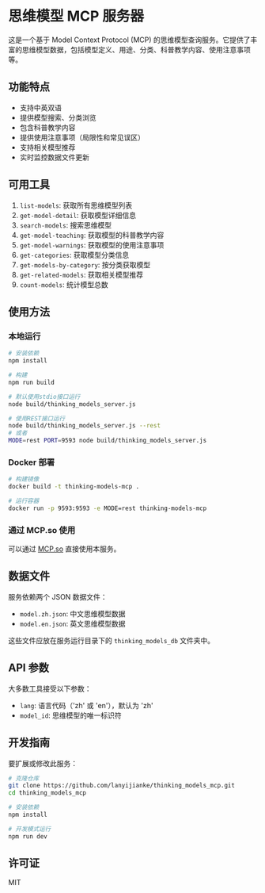 # 思维模型 MCP 服务器

这是一个基于 Model Context Protocol (MCP) 的思维模型查询服务。它提供了丰富的思维模型数据，包括模型定义、用途、分类、科普教学内容、使用注意事项等。

## 功能特点

- 支持中英双语
- 提供模型搜索、分类浏览
- 包含科普教学内容
- 提供使用注意事项（局限性和常见误区）
- 支持相关模型推荐
- 实时监控数据文件更新

## 可用工具

1. `list-models`: 获取所有思维模型列表
2. `get-model-detail`: 获取模型详细信息
3. `search-models`: 搜索思维模型
4. `get-model-teaching`: 获取模型的科普教学内容
5. `get-model-warnings`: 获取模型的使用注意事项
6. `get-categories`: 获取模型分类信息
7. `get-models-by-category`: 按分类获取模型
8. `get-related-models`: 获取相关模型推荐
9. `count-models`: 统计模型总数

## 使用方法

### 本地运行

```bash
# 安装依赖
npm install

# 构建
npm run build

# 默认使用stdio接口运行
node build/thinking_models_server.js

# 使用REST接口运行
node build/thinking_models_server.js --rest
# 或者
MODE=rest PORT=9593 node build/thinking_models_server.js
```

### Docker 部署

```bash
# 构建镜像
docker build -t thinking-models-mcp .

# 运行容器
docker run -p 9593:9593 -e MODE=rest thinking-models-mcp
```

### 通过 MCP.so 使用

可以通过 [MCP.so](https://mcp.so) 直接使用本服务。

## 数据文件

服务依赖两个 JSON 数据文件：
- `model.zh.json`: 中文思维模型数据
- `model.en.json`: 英文思维模型数据

这些文件应放在服务运行目录下的 `thinking_models_db` 文件夹中。

## API 参数

大多数工具接受以下参数：
- `lang`: 语言代码（'zh' 或 'en'），默认为 'zh'
- `model_id`: 思维模型的唯一标识符

## 开发指南

要扩展或修改此服务：

```bash
# 克隆仓库
git clone https://github.com/lanyijianke/thinking_models_mcp.git
cd thinking_models_mcp

# 安装依赖
npm install

# 开发模式运行
npm run dev
```

## 许可证

MIT